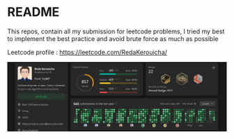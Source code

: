 # README

This repos, contain all my submission for leetcode problems, I tried my best to implement the best practice and avoid brute force as much as possible

Leetcode profile :  https://leetcode.com/RedaKerouicha/


![Alt text](Documentation/image.png)